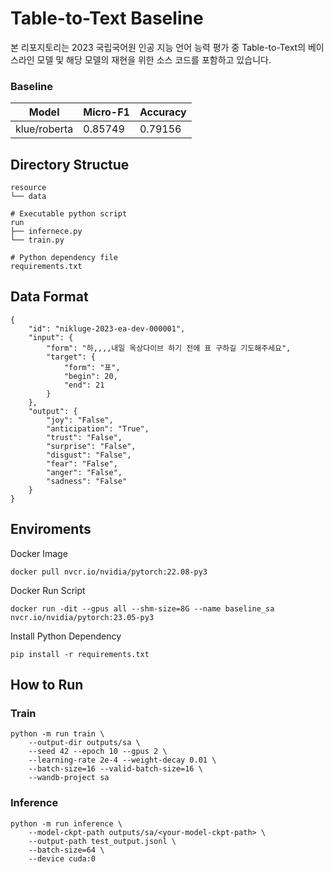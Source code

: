 # Table-to-Text Baseline
본 리포지토리는 2023 국립국어원 인공 지능 언어 능력 평가 중 Table-to-Text의 베이스라인 모델 및 해당 모델의 재현을 위한 소스 코드를 포함하고 있습니다.  
### Baseline
|Model|Micro-F1|Accuracy|
|:---:|---|---|
|klue/roberta|0.85749|0.79156|

## Directory Structue
```
resource
└── data

# Executable python script
run
├── infernece.py
└── train.py

# Python dependency file
requirements.txt
```

## Data Format
```
{
    "id": "nikluge-2023-ea-dev-000001",
    "input": {
        "form": "하,,,,내일 옥상다이브 하기 전에 표 구하길 기도해주세요",
        "target": {
            "form": "표",
            "begin": 20,
            "end": 21
        }
    },
    "output": {
        "joy": "False",
        "anticipation": "True",
        "trust": "False",
        "surprise": "False",
        "disgust": "False",
        "fear": "False",
        "anger": "False",
        "sadness": "False"
    }
}
```


## Enviroments
Docker Image
```
docker pull nvcr.io/nvidia/pytorch:22.08-py3 
```

Docker Run Script
```
docker run -dit --gpus all --shm-size=8G --name baseline_sa nvcr.io/nvidia/pytorch:23.05-py3
```

Install Python Dependency
```
pip install -r requirements.txt
```

## How to Run
### Train
```
python -m run train \
    --output-dir outputs/sa \
    --seed 42 --epoch 10 --gpus 2 \
    --learning-rate 2e-4 --weight-decay 0.01 \
    --batch-size=16 --valid-batch-size=16 \
    --wandb-project sa
```

### Inference
```
python -m run inference \
    --model-ckpt-path outputs/sa/<your-model-ckpt-path> \
    --output-path test_output.jsonl \
    --batch-size=64 \
    --device cuda:0
```

